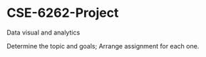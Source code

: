 # CSE-6262-Project
Data visual and analytics

Determine the topic and goals;
Arrange assignment for each one.
